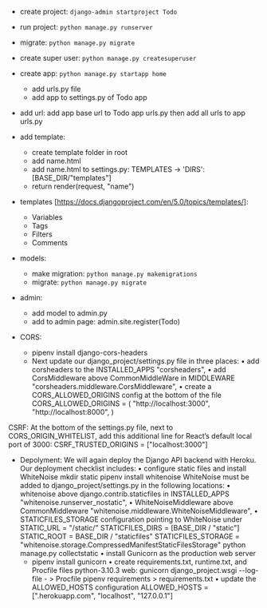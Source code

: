- create project: `django-admin startproject Todo`
- run project: `python manage.py runserver`
- migrate: `python manage.py migrate`
- create super user: `python manage.py createsuperuser`
- create app: `python manage.py startapp home`
  - add urls.py file
  - add app to settings.py of Todo app
- add url: add app base url to Todo app urls.py then add all urls to app urls.py
- add template:
  - create template folder in root
  - add name.html
  - add name.html to settings.py: TEMPLATES -> 'DIRS': [BASE_DIR/"templates"]
  - return render(request, "name")
- templates [https://docs.djangoproject.com/en/5.0/topics/templates/]:
  - Variables
  - Tags
  - Filters
  - Comments
- models:
  - make migration: `python manage.py makemigrations`
  - migrate:  `python manage.py migrate`
- admin:
  - add model to admin.py
  - add to admin page: admin.site.register(Todo)

- CORS:
  -  pipenv install django-cors-headers
  -  Next update our django_project/settings.py file in three places:
    • add corsheaders to the INSTALLED_APPS
      "corsheaders",
    • add CorsMiddleware above CommonMiddleWare in MIDDLEWARE
      "corsheaders.middleware.CorsMiddleware",
    • create a CORS_ALLOWED_ORIGINS config at the bottom of the file
      CORS_ALLOWED_ORIGINS = (
          "http://localhost:3000",
          "http://localhost:8000",
      )

CSRF:
  At the bottom of the settings.py file, next to CORS_ORIGIN_WHITELIST, add this additional line for React’s default local port of 3000:
    CSRF_TRUSTED_ORIGINS = ["localhost:3000"]


- Depolyment: 
  We will again deploy the Django API backend with Heroku. Our deployment checklist includes:
  • configure static files and install WhiteNoise
    mkdir static
    pipenv install whitenoise
    WhiteNoise must be added to django_project/settings.py in the following locations:
      • whitenoise above django.contrib.staticfiles in INSTALLED_APPS 
        "whitenoise.runserver_nostatic",
      • WhiteNoiseMiddleware above CommonMiddleware
        "whitenoise.middleware.WhiteNoiseMiddleware",
      • STATICFILES_STORAGE configuration pointing to WhiteNoise under STATIC_URL = "/static/"
        STATICFILES_DIRS = [BASE_DIR / "static"]
        STATIC_ROOT = BASE_DIR / "staticfiles"
        STATICFILES_STORAGE = "whitenoise.storage.CompressedManifestStaticFilesStorage"
      python manage.py collectstatic
  • install Gunicorn as the production web server
    - pipenv install gunicorn
  • create requirements.txt, runtime.txt, and Procfile files
    python-3.10.3
    web: gunicorn django_project.wsgi --log-file - > Procfile
    pipenv requirements > requirements.txt
  • update the ALLOWED_HOSTS configuration
    ALLOWED_HOSTS = [".herokuapp.com", "localhost", "127.0.0.1"]